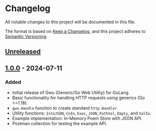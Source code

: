 # Changelog

All notable changes to this project will be documented in this file.

The format is based on [Keep a Changelog](https://keepachangelog.com/en/1.1.0/),
and this project adheres to [Semantic Versioning](https://semver.org/spec/v2.0.0.html).

## [Unreleased]

## [1.0.0] - 2024-07-11

### Added

- Initial release of Gwu (Generic/Go Web Utility) for GoLang.
- Basic functionality for handling HTTP requests using generics (Go >=1.18).
- `gwu.Handle` function to create standard `http.Handler`.
- Utility functions: `IntoJSON`, `CnIn`, `Exec`, `JSON`, `PathVal`, `Empty`, and `ValIn`.
- Example implementation: In-Memory Poem Store with JSON API.
- Postman collection for testing the example API.

[unreleased]: https://github.com/reqlabs/gwu/compare/v1.0.0...HEAD
[1.0.0]: https://github.com/reqlabs/gwu/releases/tag/v1.0.0